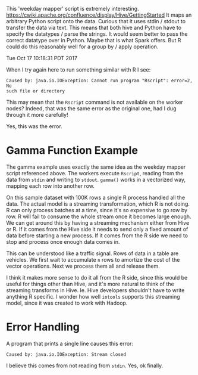 This 'weekday mapper' script is extremely interesting.
https://cwiki.apache.org/confluence/display/Hive/GettingStarted
It maps an arbitrary Python script onto the data. Curious that it uses
stdin / stdout to transfer the data via text. This means that both hive and
Python have to specify the datatypes / parse the strings. It would seem
better to pass the correct datatype over in Python. Maybe that is what
Spark offers. But R could do this reasonably well for a group by / apply
operation.

Tue Oct 17 10:18:31 PDT 2017

When I try again here to run something similar with R I see:

```
Caused by: java.io.IOException: Cannot run program "Rscript": error=2, No
such file or directory
```
 
This may mean that the `Rscript` command is not available on the worker
nodes? Indeed, that was the same error as the original one, had I dug
through it more carefully!

Yes, this was the error.

# Gamma Function Example

The gamma example uses exactly the same idea as the weekday mapper script
referenced above. The workers execute `Rscript`, reading from the data from
`stdin` and writing to `stdout`. `gamma()` works in a vectorized way,
mapping each row into another row.

On this sample dataset with 100K rows a single R process handled all the
data. The actual model is a streaming transformation, which R is not doing.
R can only process batches at a time, since it's so expensive to go row by
row. R will fail to consume the whole stream once it becomes large enough.
We can get around this by having a streaming mechanism either from Hive or
R. If it comes from the Hive side it needs to send only a fixed amount of
data before starting a new process. If it comes from the R side we need to
stop and process once enough data comes in.

This can be understood like a traffic signal. Rows of data in a table are
vehicles. We first wait to accumulate `n` rows to amortize the cost of the vector
operations. Next we process them all and release them.

I think it makes more sense to do it all from the R side, since this would
be useful for things other than Hive, and it's more natural to think of
the streaming transforms in Hive. Ie. Hive developers shouldn't have to
write anything R specific. I wonder how well `iotools` supports this
streaming model, since it was created to work with Hadoop.

# Error Handling

A program that prints a single line causes this error:

```
Caused by: java.io.IOException: Stream closed
```

I believe this comes from not reading from `stdin`. Yes, ok finally.
